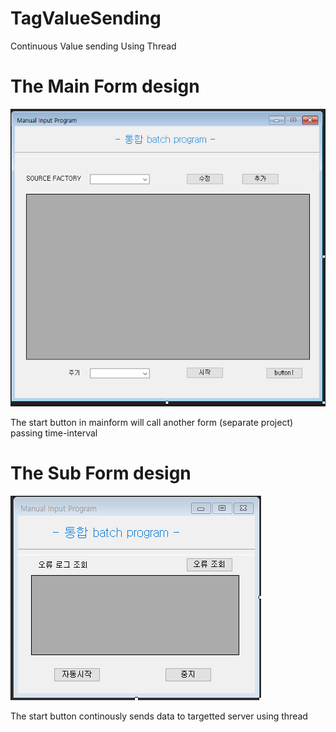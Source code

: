 # TagValueSending
Continuous Value sending Using Thread


# The Main Form design

![](MainForm.PNG)

The start button in mainform will call another form (separate project) passing time-interval


# The Sub Form design

![](SubForm.PNG)

The start button continously sends data to targetted server using thread
